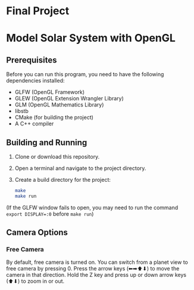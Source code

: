 # Final Project
# Model Solar System with OpenGL

## Prerequisites

Before you can run this program, you need to have the following dependencies installed:

- GLFW (OpenGL Framework)
- GLEW (OpenGL Extension Wrangler Library)
- GLM (OpenGL Mathematics Library)
- libstb
- CMake (for building the project)
- A C++ compiler

## Building and Running

1. Clone or download this repository.

2. Open a terminal and navigate to the project directory.

3. Create a build directory for the project:

   ```bash
   make
   make run
   ```
(If the GLFW window fails to open, you may need to run the command ```export DISPLAY=:0``` before ```make run```)

## Camera Options
### Free Camera
By default, free camera is turned on. You can switch from a planet view to free camera by pressing 0. Press the arrow keys (⬅➡⬆⬇) to move the camera in that direction. Hold the Z key and press up or down arrow keys (⬆⬇) to zoom in or out. 

